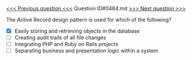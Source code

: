[<<< Previous question <<<](0483.md)  Question ID#0484.md  [>>> Next question >>>](0485.md) 

The Active Record design pattern is used for which of the following?

- [x] Easily storing and retrieving objects in the database
- [ ] Creating audit trails of all file changes
- [ ] Integrating PHP and Ruby on Rails projects
- [ ] Separating business and presentation logic within a system
